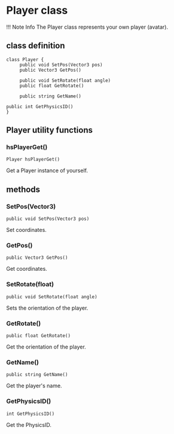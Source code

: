 
# Player class

!!! Note Info
     The Player class represents your own player (avatar).


## class definition

```
class Player {
     public void SetPos(Vector3 pos)
     public Vector3 GetPos()
 
     public void SetRotate(float angle)
     public float GetRotate()

     public string GetName()

public int GetPhysicsID()
}
```




## Player utility functions
### hsPlayerGet()
`Player hsPlayerGet()`

Get a Player instance of yourself.




## methods
### SetPos(Vector3)
`public void SetPos(Vector3 pos)`

Set coordinates.

### GetPos()
`public Vector3 GetPos()`

Get coordinates.

### SetRotate(float)
`public void SetRotate(float angle)`

Sets the orientation of the player.

### GetRotate()
`public float GetRotate()`

Get the orientation of the player.

### GetName()
`public string GetName()`

Get the player's name.

### GetPhysicsID()
`int GetPhysicsID()`

Get the PhysicsID.